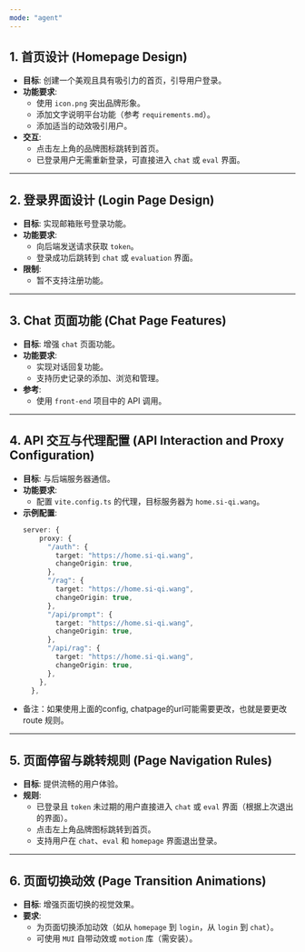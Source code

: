 ```yaml
---
mode: "agent"
---
```


## 1. 首页设计 (Homepage Design)
- **目标**: 创建一个美观且具有吸引力的首页，引导用户登录。
- **功能要求**:
  - 使用 `icon.png` 突出品牌形象。
  - 添加文字说明平台功能（参考 `requirements.md`）。
  - 添加适当的动效吸引用户。
- **交互**:
  - 点击左上角的品牌图标跳转到首页。
  - 已登录用户无需重新登录，可直接进入 `chat` 或 `eval` 界面。

---

## 2. 登录界面设计 (Login Page Design)
- **目标**: 实现邮箱账号登录功能。
- **功能要求**:
  - 向后端发送请求获取 `token`。
  - 登录成功后跳转到 `chat` 或 `evaluation` 界面。
- **限制**:
  - 暂不支持注册功能。

---

## 3. Chat 页面功能 (Chat Page Features)
- **目标**: 增强 `chat` 页面功能。
- **功能要求**:
  - 实现对话回复功能。
  - 支持历史记录的添加、浏览和管理。
- **参考**:
  - 使用 `front-end` 项目中的 API 调用。

---

## 4. API 交互与代理配置 (API Interaction and Proxy Configuration)
- **目标**: 与后端服务器通信。
- **功能要求**:
  - 配置 `vite.config.ts` 的代理，目标服务器为 `home.si-qi.wang`。
- **示例配置**:
  ```ts
  server: {
      proxy: {
        "/auth": {
          target: "https://home.si-qi.wang",
          changeOrigin: true,
        },
        "/rag": {
          target: "https://home.si-qi.wang",
          changeOrigin: true,
        },
        "/api/prompt": {
          target: "https://home.si-qi.wang",
          changeOrigin: true,
        },
        "/api/rag": {
          target: "https://home.si-qi.wang",
          changeOrigin: true,
        },
      },
    },
  ```
- 备注：如果使用上面的config, chatpage的url可能需要更改，也就是要更改route 规则。

---

## 5. 页面停留与跳转规则 (Page Navigation Rules)
- **目标**: 提供流畅的用户体验。
- **规则**:
  - 已登录且 `token` 未过期的用户直接进入 `chat` 或 `eval` 界面（根据上次退出的界面）。
  - 点击左上角品牌图标跳转到首页。
  - 支持用户在 `chat`、`eval` 和 `homepage` 界面退出登录。

---

## 6. 页面切换动效 (Page Transition Animations)
- **目标**: 增强页面切换的视觉效果。
- **要求**:
  - 为页面切换添加动效（如从 `homepage` 到 `login`，从 `login` 到 `chat`）。
  - 可使用 `MUI` 自带动效或 `motion` 库（需安装）。
